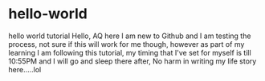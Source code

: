 # hello-world
hello world tutorial
Hello, AQ here I am new to Github and I am testing the process, not sure if this will work for me though, however as part of my learning I am following this tutorial, my timing that I've set for myself is till 10:55PM and I will go and sleep there after, No harm in writing my life story here.....lol
